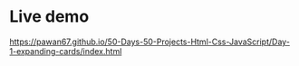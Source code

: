 
# Live demo

https://pawan67.github.io/50-Days-50-Projects-Html-Css-JavaScript/Day-1-expanding-cards/index.html

